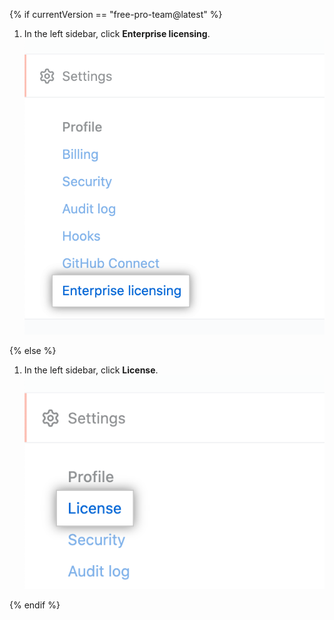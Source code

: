 {% if currentVersion == "free-pro-team@latest" %}

1. In the left sidebar, click **Enterprise licensing**. !["Enterprise licensing" tab in the enterprise account settings sidebar](/assets/images/help/enterprises/enterprise-licensing-tab.png)

{% else %}

1. In the left sidebar, click **License**. !["License" tab in the enterprise account settings sidebar](/assets/images/enterprise/enterprise-server/license.png)

{% endif %}
